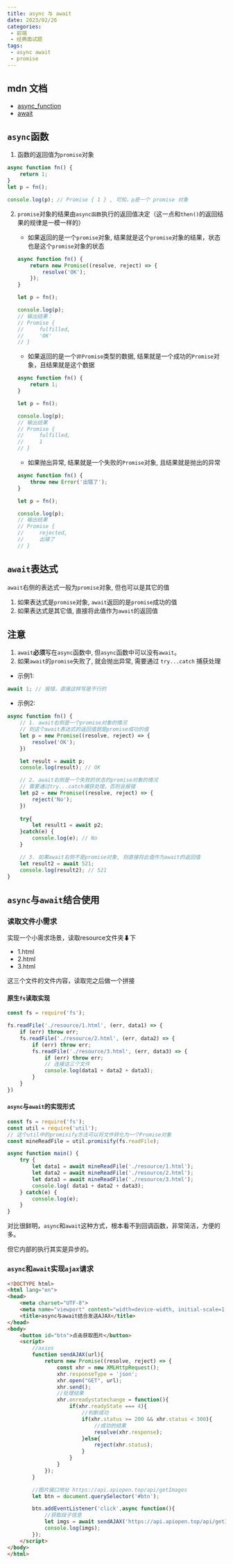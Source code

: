 ```yaml
---
title: async 与 await
date: 2023/02/26
categories:
 - 前端
 - 经典面试题
tags:
 - async await
 - promise
---
```


## mdn 文档
- [async_function](https://developer.mozilla.org/zh-CN/docs/Web/JavaScript/Reference/Statements/async_function)
- [await](https://developer.mozilla.org/zh-CN/docs/Web/JavaScript/Reference/Operators/await)

## `async`函数
1. 函数的返回值为`promise`对象
```js
async function fn() {
    return 1;
}
let p = fn();

console.log(p); // Promise { 1 } , 可知，p是一个 promise 对象
```

2. `promise`对象的结果由`async函数`执行的返回值决定（这一点和`then()`的返回结果的规律是一模一样的）
    - 如果返回的是一个`promise`对象, 结果就是这个`promise`对象的结果，状态也是这个`promise`对象的状态
    ```js
    async function fn() {
        return new Promise((resolve, reject) => {
            resolve('OK');
        });
    }

    let p = fn();

    console.log(p); 
    // 输出结果：
    // Promise { 
    //     fulfilled,
    //     'OK'
    // }
    ```
    - 如果返回的是一个`非Promise`类型的数据, 结果就是一个成功的`Promise`对象，且结果就是这个数据 
    ```js
    async function fn() {
        return 1;
    }

    let p = fn();

    console.log(p); 
    // 输出结果
    // Promise { 
    //     fulfilled,
    //     1
    // }
    ```

    - 如果抛出异常, 结果就是一个失败的`Promise`对象, 且结果就是抛出的异常
    ```js
    async function fn() {
        throw new Error('出错了');
    }

    let p = fn();

    console.log(p);
    // 输出结果
    // Promise {
    //     rejected,
    //     出错了
    // }
    ```

## `await`表达式
`await`右侧的表达式一般为`promise`对象, 但也可以是其它的值

1. 如果表达式是`promise`对象, `await`返回的是`promise`成功的值
2. 如果表达式是其它值, 直接将此值作为`await`的返回值

## 注意
1. `await`**必须**写在`async`函数中, 但`async`函数中可以没有`await`。
2. 如果`await`的`promise`失败了, 就会抛出异常, 需要通过 `try...catch` 捕获处理
- 示例1:
```js
await 1; // 报错，直接这样写是不行的
```

- 示例2:
```js
async function fn() {
    // 1. await右侧是一个promise对象的情况
    // 则这个await表达式的返回值就是promise成功的值
    let p = new Promise((resolve, reject) => {
        resolve('OK');
    })

    let result = await p;
    console.log(result); // OK

    // 2. await右侧是一个失败的状态的promise对象的情况
    // 需要通过try...catch捕获处理，否则会报错
    let p2 = new Promise((resolve, reject) => {
        reject('No');
    })
    
    try{
        let result1 = await p2;
    }catch(e) {
        console.log(e); // No
    }

    // 3. 如果await右侧不是promise对象, 则直接将此值作为await的返回值
    let result2 = await 521;
    console.log(result2); // 521
}
```

## `async`与`await`结合使用

### 读取文件小需求

实现一个小需求场景，读取resource文件夹⬇下
- 1.html
- 2.html
- 3.html

这三个文件的文件内容，读取完之后做一个拼接

#### 原生`fs`读取实现

```js
const fs = require('fs');

fs.readFile('./resource/1.html', (err, data1) => {
    if (err) throw err;
    fs.readFile('./resource/2.html', (err, data2) => {
        if (err) throw err;
        fs.readFile('./resource/3.html', (err, data3) => {
            if (err) throw err;
            // 连接这三个文件
            console.log(data1 + data2 + data3);
        }
    }
})
```

#### `async`与`await`的实现形式
```js
const fs = require('fs');
const util = require('util');
// 这个util中的promisify方法可以将文件转化为一个Promise对象
const mineReadFile = util.promisify(fs.readFile);

async function main() {
    try {
        let data1 = await mineReadFile('./resource/1.html');
        let data2 = await mineReadFile('./resource/2.html');
        let data3 = await mineReadFile('./resource/3.html');
        console.log( data1 + data2 + data3);
    } catch(e) {
        console.log(e);
    }
}
```
对比很鲜明，`async`和`await`这种方式，根本看不到回调函数，非常简洁，方便的多。

但它内部的执行其实是异步的。

### `async`和`await`实现`ajax`请求
```html
<!DOCTYPE html>
<html lang="en">
<head>
    <meta charset="UTF-8">
    <meta name="viewport" content="width=device-width, initial-scale=1.0">
    <title>async与await结合发送AJAX</title>
</head>
<body>
    <button id="btn">点击获取图片</button>
    <script>
        //axios
        function sendAJAX(url){
            return new Promise((resolve, reject) => {
                const xhr = new XMLHttpRequest();
                xhr.responseType = 'json';
                xhr.open("GET", url);
                xhr.send();
                //处理结果
                xhr.onreadystatechange = function(){
                    if(xhr.readyState === 4){
                        //判断成功
                        if(xhr.status >= 200 && xhr.status < 300){
                            //成功的结果
                            resolve(xhr.response);
                        }else{
                            reject(xhr.status);
                        }
                    }
                }
            });
        }

        //图片接口地址 https://api.apiopen.top/api/getImages
        let btn = document.querySelector('#btn');

        btn.addEventListener('click',async function(){
            //获取段子信息
            let imgs = await sendAJAX('https://api.apiopen.top/api/getImages');
            console.log(imgs);
        });
    </script>
</body>
</html>
```
